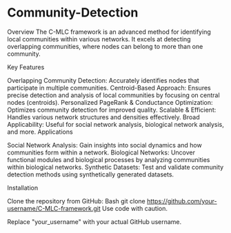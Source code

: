 # Community-Detection
Overview
The C-MLC framework is an advanced method for identifying local communities within various networks. It excels at detecting overlapping communities, where nodes can belong to more than one community.

Key Features

Overlapping Community Detection: Accurately identifies nodes that participate in multiple communities.
Centroid-Based Approach: Ensures precise detection and analysis of local communities by focusing on central nodes (centroids).
Personalized PageRank & Conductance Optimization: Optimizes community detection for improved quality.
Scalable & Efficient: Handles various network structures and densities effectively.
Broad Applicability: Useful for social network analysis, biological network analysis, and more.
Applications

Social Network Analysis: Gain insights into social dynamics and how communities form within a network.
Biological Networks: Uncover functional modules and biological processes by analyzing communities within biological networks.
Synthetic Datasets: Test and validate community detection methods using synthetically generated datasets.

Installation

Clone the repository from GitHub:
Bash
git clone https://github.com/your-username/C-MLC-framework.git
Use code with caution.

Replace "your_username" with your actual GitHub username.
